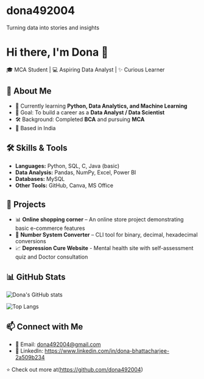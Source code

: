 # dona492004
Turning data into stories and insights 
# Hi there, I'm Dona 👋

🎓 MCA Student | 💻 Aspiring Data Analyst | ✨ Curious Learner

## 🚀 About Me
- 🌱 Currently learning **Python, Data Analytics, and Machine Learning**
- 🎯 Goal: To build a career as a **Data Analyst / Data Scientist**
- 🛠 Background: Completed **BCA** and pursuing **MCA**
- 📍 Based in India  


## 🛠️ Skills & Tools
- **Languages:** Python, SQL, C, Java (basic)
- **Data Analysis:** Pandas, NumPy, Excel, Power BI
- **Databases:** MySQL
- **Other Tools:** GitHub, Canva, MS Office  

## 📌 Projects
- 📊 **Online shopping corner** – An online store project demonstrating basic e-commerce features
- 🧮 **Number System Converter** – CLI tool for binary, decimal, hexadecimal conversions  
- 📈 **Depression Cure Website** - Mental health site with self-assessment quiz and Doctor consultation 


## 📊 GitHub Stats

![Dona's GitHub stats](https://github-readme-stats.vercel.app/api?username=dona492004-alt&show_icons=true&theme=radical)

![Top Langs](https://github-readme-stats.vercel.app/api/top-langs/?username=dona492004-alt&layout=compact&theme=radical)


## 📫 Connect with Me
- 📧 Email: dona492004@gmail.com
- 💼 LinkedIn: https://www.linkedin.com/in/dona-bhattacharjee-2a509b234  


⭐️ Check out more at(https://github.com/dona492004)
